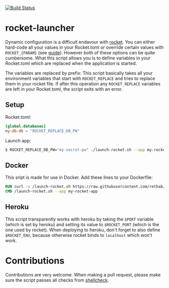 [![Build Status](https://travis-ci.org/rethab/rocket-launcher.svg?branch=master)](https://travis-ci.org/rethab/rocket-launcher)

# rocket-launcher
Dynamic configuration is a difficult endavour with [rocket](https://rocket.rs/). You can either hard-code all your values in your Rocket.toml or override certain values with `ROCKET_{PARAM}` (see [guide](https://rocket.rs/v0.4/guide/configuration/#environment-variables)). However both of these options can be quite cumbersome. What this script allows you is to define variables in your Rocket.toml which are replaced when the application is started.

The variables are replaced by prefix: This script basically takes all your environment variables that start with `ROCKET_REPLACE` and tries to replace them in your rocket file. If after this operation any `ROCKET_REPLACE` variables are left in your Rocket.toml, the script exits with an error.

## Setup
Rocket.toml:
```toml
[global.databases]
my-db-db = "ROCKET_REPLACE_DB_PW"
```

Launch app:
```bash
$ ROCKET_REPLACE_DB_PW="my-secret-pw" ./launch-rocket.sh --app my-rocket-app
```

## Docker
This sript is made for use in Docker. Add these lines to your Dockerfile:
```Dockerfile
RUN curl -o /launch-rocket.sh https://raw.githubusercontent.com/rethab/rocket-launcher/master/launch-rocket.sh
CMD /launch-rocket.sh --app my-rocket-app
```


## Heroku
This script transparently works with heroku by taking the `$PORT` variable (which is set by heroku) and setting its value to `$ROCKET_PORT` (which is the one used by rocket). When deploying to heroku, don't forget to also define `$ROCKET_ENV`, because otherwise rocket binds to `localhost` which won't work.

# Contributions
Contributions are very welcome. When making a pull request, please make sure the script passes all checks from [shellcheck](https://github.com/koalaman/shellcheck).